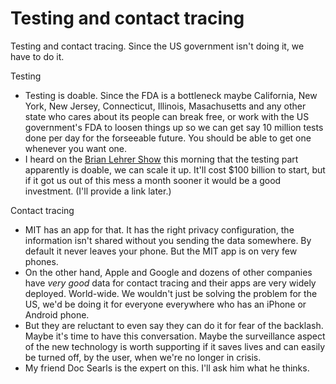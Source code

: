 # Testing and contact tracing
Testing and contact tracing. Since the US government isn't doing it, we have to do it. 

Testing
* Testing is doable. Since the FDA is a bottleneck maybe California, New York, New Jersey, Connecticut, Illinois, Masachusetts and any other state who cares about its people can break free, or work with the US government's FDA to loosen things up so we can get say 10 million tests done per day for the forseeable future. You should be able to get one whenever you want one. 
* I heard on the <a href="https://www.wnyc.org/shows/bl">Brian Lehrer Show</a> this morning that the testing part apparently is doable, we can scale it up. It'll cost $100 billion to start, but if it got us out of this mess a month sooner it would be a good investment. (I'll provide a link later.)

Contact tracing 
* MIT has an app for that. It has the right privacy configuration, the information isn't shared without you sending the data somewhere. By default it never leaves your phone. But the MIT app is on very few phones. 
* On the other hand, Apple and Google and dozens of other companies have <i>very good</i> data for contact tracing and their apps are very widely deployed. World-wide. We wouldn't just be solving the problem for the US, we'd be doing it for everyone everywhere who has an iPhone or Android phone. 
* But they are reluctant to even say they can do it for fear of the backlash. Maybe it's time to have this conversation. Maybe the surveillance aspect of the new technology is worth supporting if it saves lives and can easily be turned off, by the user, when we're no longer in crisis. 
* My friend Doc Searls is the expert on this. I'll ask him what he thinks. 

